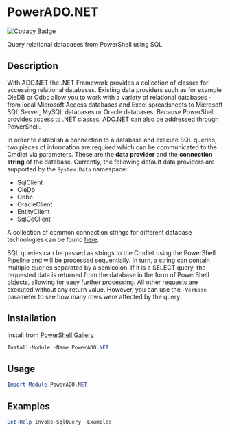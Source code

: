 # PowerADO.NET

[![Codacy Badge](https://api.codacy.com/project/badge/Grade/fa05ad4e54b345c88807ff4454c845b0)](https://www.codacy.com/app/off-world/PowerADO.NET?utm_source=github.com&amp;utm_medium=referral&amp;utm_content=off-world/PowerADO.NET&amp;utm_campaign=Badge_Grade)

Query relational databases from PowerShell using SQL

## Description

With ADO.NET the .NET Framework provides a collection of classes for accessing relational databases. Existing data providers
such as for example OleDB or Odbc allow you to work with a variety of relational databases - from local Microsoft Access
databases and Excel spreadsheets to Microsoft SQL Server, MySQL databases or Oracle databases. Because PowerShell provides
access to .NET classes, ADO.NET can also be addressed through PowerShell.

In order to establish a connection to a database and execute SQL queries, two pieces of information are required which can be
communicated to the Cmdlet via parameters. These are the **data provider** and the **connection string** of the database. 
Currently, the following default data providers are supported by the `System.Data` namespace:
-   SqlClient
-   OleDb
-   Odbc
-   OracleClient
-   EntityClient
-   SqlCeClient

A collection of common connection strings for different database technologies can be found [here](www.connectionstrings.com).

SQL queries can be passed as strings to the Cmdlet using the PowerShell Pipeline and will be processed sequentially. In turn,
a string can contain multiple queries separated by a semicolon. If it is a SELECT query, the requested data is returned from 
the database in the form of PowerShell objects, allowing for easy further processing. All other requests are executed without
any return value. However, you can use the `-Verbose` parameter to see how many rows were affected by the query.

## Installation

Install from [PowerShell Gallery](https://www.powershellgallery.com/packages/PowerADO.NET)

```Powershell
Install-Module -Name PowerADO.NET
```

## Usage

```Powershell
Import-Module PowerADO.NET
```

## Examples

```Powershell
Get-Help Invoke-SqlQuery -Examples
```
